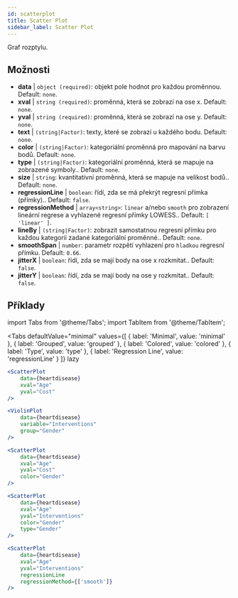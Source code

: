 ```yaml
---
id: scatterplot
title: Scatter Plot
sidebar_label: Scatter Plot
---
```


Graf rozptylu.

## Možnosti

* __data__ | `object (required)`: objekt pole hodnot pro každou proměnnou. Default: `none`.
* __xval__ | `string (required)`: proměnná, která se zobrazí na ose x. Default: `none`.
* __yval__ | `string (required)`: proměnná, která se zobrazí na ose y. Default: `none`.
* __text__ | `(string|Factor)`: texty, které se zobrazí u každého bodu. Default: `none`.
* __color__ | `(string|Factor)`: kategoriální proměnná pro mapování na barvu bodů. Default: `none`.
* __type__ | `(string|Factor)`: kategoriální proměnná, která se mapuje na zobrazené symboly.. Default: `none`.
* __size__ | `string`: kvantitativní proměnná, která se mapuje na velikost bodů.. Default: `none`.
* __regressionLine__ | `boolean`: řídí, zda se má překrýt regresní přímka (přímky).. Default: `false`.
* __regressionMethod__ | `array<string>`: `linear` a/nebo `smooth` pro zobrazení lineární regrese a vyhlazené regresní přímky LOWESS.. Default: `[
  'linear'
]`.
* __lineBy__ | `(string|Factor)`: zobrazit samostatnou regresní přímku pro každou kategorii zadané kategoriální proměnné.. Default: `none`.
* __smoothSpan__ | `number`: parametr rozpětí vyhlazení pro `hladkou` regresní přímku. Default: `0.66`.
* __jitterX__ | `boolean`: řídí, zda se mají body na ose x rozkmitat.. Default: `false`.
* __jitterY__ | `boolean`: řídí, zda se mají body na ose y rozkmitat.. Default: `false`.


## Příklady

import Tabs from '@theme/Tabs';
import TabItem from '@theme/TabItem';

<Tabs
    defaultValue="minimal"
    values={[
        { label: 'Minimal', value: 'minimal' },
        { label: 'Grouped', value: 'grouped' },
        { label: 'Colored', value: 'colored' },
        { label: 'Type', value: 'type' },
        { label: 'Regression Line', value: 'regressionLine' }
    ]}
    lazy
>

<TabItem value="minimal">

```jsx live
<ScatterPlot 
    data={heartdisease} 
    xval="Age"
    yval="Cost"
/>
```

</TabItem>


<TabItem value="grouped">

```jsx live
<ViolinPlot 
    data={heartdisease} 
    variable="Interventions"
    group="Gender"
/>
```

</TabItem>

<TabItem value="colored">

```jsx live
<ScatterPlot 
    data={heartdisease} 
    xval="Age"
    yval="Cost"
    color="Gender"
/>
```
</TabItem>

<TabItem value="type">

```jsx live
<ScatterPlot 
    data={heartdisease} 
    xval="Age"
    yval="Interventions"
    color="Gender"
    type="Gender"
/>
```

</TabItem>

<TabItem value="regressionLine">

```jsx live
<ScatterPlot 
    data={heartdisease} 
    xval="Age"
    yval="Interventions"
    regressionLine
    regressionMethod={['smooth']}
/>
```
</TabItem>

</Tabs>
